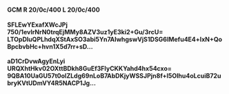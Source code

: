 #### GCM R 20/0c/400 L 20/0c/400
**SFLEwYExafXWcJPj**<br/>**750/1evlrNrN0trqEjMMy8AZV3uz1yE3ki2+Gu/3rcU=**<br/>**LTOpDluQPLhdqXStAxSO3abi5Yn7AIwhgswVjS1DSG6lMefu4E4+lxN+QoBpcbvbHc+hvn1X5d7rr+sD...**<br/><br/>
**aD1CrDvwAgyEnLyi**<br/>**URQXhtHkv02OXttBDkh8GuEf3FlyCKKYahd4hx54cxo=**<br/>**9QBA10UaGU57t0olZLdg69nLoB7AbDKjyWSSJPjn8f+l5Olhu4oLcuiB72ubryKVtUDmVY4R5NACP1Jg...**